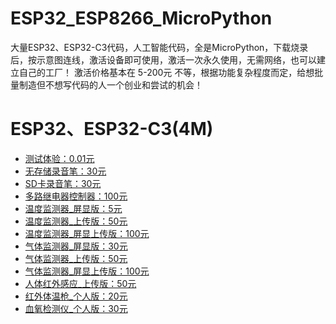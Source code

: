 # ESP32_ESP8266_MicroPython
大量ESP32、ESP32-C3代码，人工智能代码，全是MicroPython，下载烧录后，按示意图连线，激活设备即可使用，激活一次永久使用，无需网络，也可以建立自己的工厂！
激活价格基本在 5-200元 不等，根据功能复杂程度而定，给想批量制造但不想写代码的人一个创业和尝试的机会！

# ESP32、ESP32-C3(4M)
- [测试体验：0.01元](https://github.com/dhrdzy/ESP32_ESP8266_MicroPython/tree/main/测试体验)
- [无存储录音笔：30元](https://github.com/dhrdzy/ESP32_ESP8266_MicroPython/tree/main/无存储录音笔)
- [SD卡录音笔：30元](https://github.com/dhrdzy/ESP32_ESP8266_MicroPython/tree/main/SD卡录音笔)
- [多路继电器控制器：100元](https://github.com/dhrdzy/ESP32_ESP8266_MicroPython/tree/main/多路继电器控制器)
- [温度监测器_屏显版：5元](https://github.com/dhrdzy/ESP32_ESP8266_MicroPython/tree/main/温度监测器_屏显版)
- [温度监测器_上传版：50元](https://github.com/dhrdzy/ESP32_ESP8266_MicroPython/tree/main/温度监测器_上传版)
- [温度监测器_屏显上传版：100元](https://github.com/dhrdzy/ESP32_ESP8266_MicroPython/tree/main/温度监测器_屏显上传版)
- [气体监测器_屏显版：30元](https://github.com/dhrdzy/ESP32_ESP8266_MicroPython/tree/main/气体监测器_屏显版)
- [气体监测器_上传版：50元](https://github.com/dhrdzy/ESP32_ESP8266_MicroPython/tree/main/气体监测器_上传版)
- [气体监测器_屏显上传版：100元](https://github.com/dhrdzy/ESP32_ESP8266_MicroPython/tree/main/气体监测器_屏显上传版)
- [人体红外感应_上传版：50元](https://github.com/dhrdzy/ESP32_ESP8266_MicroPython/tree/main/人体红外感应_上传版)
- [红外体温枪_个人版：20元](https://github.com/dhrdzy/ESP32_ESP8266_MicroPython/tree/main/红外体温枪_个人版)
- [血氧检测仪_个人版：30元](https://github.com/dhrdzy/ESP32_ESP8266_MicroPython/tree/main/血氧检测仪_个人版)
